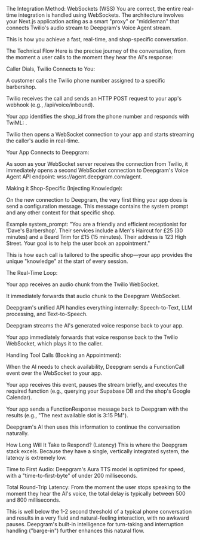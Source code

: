 The Integration Method: WebSockets (WSS)
You are correct, the entire real-time integration is handled using WebSockets. The architecture involves your Next.js application acting as a smart "proxy" or "middleman" that connects Twilio's audio stream to Deepgram's Voice Agent stream.

This is how you achieve a fast, real-time, and shop-specific conversation.

The Technical Flow
Here is the precise journey of the conversation, from the moment a user calls to the moment they hear the AI's response:

Caller Dials, Twilio Connects to You:

A customer calls the Twilio phone number assigned to a specific barbershop.

Twilio receives the call and sends an HTTP POST request to your app's webhook (e.g., /api/voice/inbound).

Your app identifies the shop_id from the phone number and responds with TwiML: <Connect><Stream url="wss://vocalenda.com/api/stream">.

Twilio then opens a WebSocket connection to your app and starts streaming the caller's audio in real-time.

Your App Connects to Deepgram:

As soon as your WebSocket server receives the connection from Twilio, it immediately opens a second WebSocket connection to Deepgram's Voice Agent API endpoint: wss://agent.deepgram.com/agent.

Making it Shop-Specific (Injecting Knowledge):

On the new connection to Deepgram, the very first thing your app does is send a configuration message. This message contains the system prompt and any other context for that specific shop.

Example system_prompt: "You are a friendly and efficient receptionist for 'Dave's Barbershop'. Their services include a Men's Haircut for £25 (30 minutes) and a Beard Trim for £15 (15 minutes). Their address is 123 High Street. Your goal is to help the user book an appointment."

This is how each call is tailored to the specific shop—your app provides the unique "knowledge" at the start of every session.

The Real-Time Loop:

Your app receives an audio chunk from the Twilio WebSocket.

It immediately forwards that audio chunk to the Deepgram WebSocket.

Deepgram's unified API handles everything internally: Speech-to-Text, LLM processing, and Text-to-Speech.

Deepgram streams the AI's generated voice response back to your app.

Your app immediately forwards that voice response back to the Twilio WebSocket, which plays it to the caller.

Handling Tool Calls (Booking an Appointment):

When the AI needs to check availability, Deepgram sends a FunctionCall event over the WebSocket to your app.

Your app receives this event, pauses the stream briefly, and executes the required function (e.g., querying your Supabase DB and the shop's Google Calendar).

Your app sends a FunctionResponse message back to Deepgram with the results (e.g., "The next available slot is 3:15 PM").

Deepgram's AI then uses this information to continue the conversation naturally.

How Long Will It Take to Respond? (Latency)
This is where the Deepgram stack excels. Because they have a single, vertically integrated system, the latency is extremely low.

Time to First Audio: Deepgram's Aura TTS model is optimized for speed, with a "time-to-first-byte" of under 200 milliseconds.

Total Round-Trip Latency: From the moment the user stops speaking to the moment they hear the AI's voice, the total delay is typically between 500 and 800 milliseconds.

This is well below the 1-2 second threshold of a typical phone conversation and results in a very fluid and natural-feeling interaction, with no awkward pauses. Deepgram's built-in intelligence for turn-taking and interruption handling ("barge-in") further enhances this natural flow.